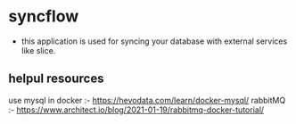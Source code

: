 # syncflow
- this application is used for syncing your database with external services like slice.

## helpul resources

use mysql in  docker :- https://hevodata.com/learn/docker-mysql/
rabbitMQ :- https://www.architect.io/blog/2021-01-19/rabbitmq-docker-tutorial/